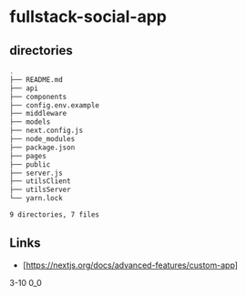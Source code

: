 # fullstack-social-app

## directories

```bash
.
├── README.md
├── api
├── components
├── config.env.example
├── middleware
├── models
├── next.config.js
├── node_modules
├── package.json
├── pages
├── public
├── server.js
├── utilsClient
├── utilsServer
└── yarn.lock

9 directories, 7 files
```

## Links

- [https://nextjs.org/docs/advanced-features/custom-app]

3-10 0_0
